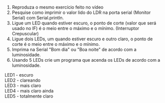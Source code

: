1. Reproduza o mesmo exercício feito no vídeo
2. Pesquise como imprimir o valor lido do LDR na porta serial (Monitor Serial) com Serial.println.
3. Ligue um LED quando estiver escuro, o ponto de corte (valor que será usado no IF) é o meio entre o máximo e o mínimo. (Interruptor Crepuscular)
4. Ligue dois LEDs, um quando estiver escuro e outro claro, o ponto de corte é o meio entre o máximo e o mínimo.
5. Imprima na Serial "Bom dia" ou "Boa noite" de acordo com a luminosidade.
6. Usando 5 LEDs crie um programa que acenda os LEDs de acordo com a luminosidade.

LED1 - escuro <br>
LED2 - clareando <br>
LED3 - mais claro <br>
LED4 - mais claro ainda <br>
LED5 - totalmente claro
